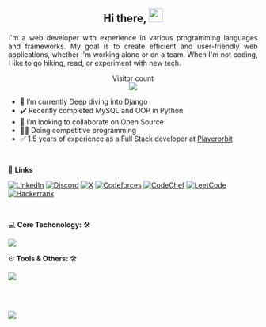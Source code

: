 <h2 align="center">
Hi there, <img src="https://media.giphy.com/media/hvRJCLFzcasrR4ia7z/giphy.gif" width="28">
</h2>
<p align='justify' stype="width: full">  
I'm a web developer with experience in various programming languages and frameworks. My goal is to create efficient and user-friendly web applications, whether I'm working alone or on a team. When I'm not coding, I like to go hiking, read, or experiment with new tech.
</p>
   
<p align="center">  
  Visitor count<br>
  <img src="https://profile-counter.glitch.me/tahdiislam/count.svg" />
</p> 
 
- 🌱 I’m currently Deep diving into Django
- ✔️ Recently completed MySQL and OOP in Python
- 👯 I’m looking to collaborate on Open Source
- 🧑‍💻 Doing competitive programming 
- ✅ 1.5 years of experience as a Full Stack developer at [Playerorbit](https://www.playerorbit.com/)
<br> 

📧 **Links**<be>
  
[![LinkedIn](https://img.shields.io/badge/linkedin-%230077B5.svg?style=for-the-badge&logo=linkedin&logoColor=white)](https://www.linkedin.com/in/tahdiislam/)
[![Discord](https://img.shields.io/badge/Discord-%235865F2.svg?style=for-the-badge&logo=discord&logoColor=white)](https://discord.com/users/776133256240300052)
[![X](https://img.shields.io/badge/X-%23000000.svg?style=for-the-badge&logo=X&logoColor=white)](https://twitter.com/tahdiislam)
[![Codeforces](https://img.shields.io/badge/Codeforces-445f9d?style=for-the-badge&logo=Codeforces&logoColor=white)](https://codeforces.com/profile/tahdiislam)
[![CodeChef](https://img.shields.io/badge/CodeChef-%23964B00.svg?style=for-the-badge&logo=CodeChef&logoColor=white)](https://www.codechef.com/users/tahdiislam)
[![LeetCode](https://img.shields.io/badge/LeetCode-000000?style=for-the-badge&logo=LeetCode&logoColor=#d16c06)](https://leetcode.com/tahdiislam/)
[![Hackerrank](https://img.shields.io/badge/-Hackerrank-2EC866?style=for-the-badge&logo=HackerRank&logoColor=white)](https://www.hackerrank.com/tahdiislam)


<br>

💻 **Core Techonology:** 🛠️<be>

<p align="start">
  <a href="https://www.linkedin.com/in/tahdiislam/">
    <img src="https://skillicons.dev/icons?i=js,py,c,cpp,nodejs,express,react,nextjs,mysql,mongodb,firebase,html,css,tailwind,bootstrap" />
  </a>
</p>


 ⚙️ **Tools & Others:** 🛠️<be>

<p align="start">
  <a href="https://www.linkedin.com/in/tahdiislam/">
    <img src="https://skillicons.dev/icons?i=git,github,vscode,vim,postman,sass,linux,bash,figma,powershell" />
  </a>
</p>

</br>
</br>
  
![](http://github-profile-summary-cards.vercel.app/api/cards/profile-details?username=tahdiislam&theme=algolia)
